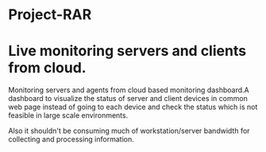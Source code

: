 # Project-RAR

Live monitoring servers and clients from cloud.
===================================================================================================================================
Monitoring servers and agents from cloud based monitoring dashboard.A dashboard to visualize the status of server and client devices in common web page instead of going to each device and check the status which is not feasible in large scale environments.

Also it shouldn't be consuming much of workstation/server bandwidth for collecting and processing information.
